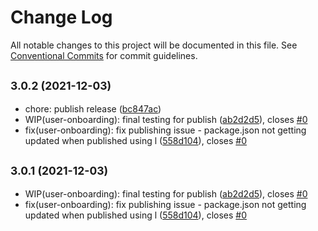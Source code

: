 # Change Log

All notable changes to this project will be documented in this file.
See [Conventional Commits](https://conventionalcommits.org) for commit guidelines.

## <small>3.0.2 (2021-12-03)</small>

* chore: publish release ([bc847ac](https://github.com/sourcefuse/loopback4-microservice-catalog/commit/bc847ac))
* WIP(user-onboarding): final testing for publish ([ab2d2d5](https://github.com/sourcefuse/loopback4-microservice-catalog/commit/ab2d2d5)), closes [#0](https://github.com/sourcefuse/loopback4-microservice-catalog/issues/0)
* fix(user-onboarding): fix publishing issue - package.json not getting updated when published using l ([558d104](https://github.com/sourcefuse/loopback4-microservice-catalog/commit/558d104)), closes [#0](https://github.com/sourcefuse/loopback4-microservice-catalog/issues/0)





## <small>3.0.1 (2021-12-03)</small>

* WIP(user-onboarding): final testing for publish ([ab2d2d5](https://github.com/sourcefuse/loopback4-microservice-catalog/commit/ab2d2d5)), closes [#0](https://github.com/sourcefuse/loopback4-microservice-catalog/issues/0)
* fix(user-onboarding): fix publishing issue - package.json not getting updated when published using l ([558d104](https://github.com/sourcefuse/loopback4-microservice-catalog/commit/558d104)), closes [#0](https://github.com/sourcefuse/loopback4-microservice-catalog/issues/0)

